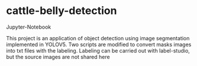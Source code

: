 # cattle-belly-detection
Jupyter-Notebook


This project is an application of object detection using image segmentation implemented in YOLOV5.
Two scripts are modified to convert masks images into txt files with the labeling. 
Labeling can be carried out with label-studio, but the source images are not shared here
